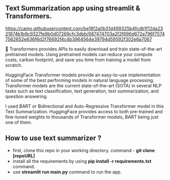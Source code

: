 ## Text Summarization app using streamlit & Transformers.
https://camo.githubusercontent.com/be18f2a0b31d499325b4fcdb1f12da2321874b1b9c9327fe9b0d07269cfc3dbb/687474703a2f2f696d672e796f75747562652e636f6d2f76692f4c4b3964564e39794d59592f302e6a7067

🤗 Transformers provides APIs to easily download and train state-of-the-art pretrained models. Using pretrained models can reduce your compute costs, carbon footprint, and save you time from training a model from scratch.

HuggingFace Transformer models provide an easy-to-use implementation of some of the best performing models in natural language processing. Transformer models are the current state-of-the-art (SOTA) in several NLP tasks such as text classification, text generation, text summarization, and question answering. 

I used BART or Bidirectional and Auto-Regressive Transformer model in this Text Summarization. HuggingFace provides access to both pre-trained and fine-tuned weights to thousands of Transformer models, BART being just one of them.

## How to use text summarizer ?
- first, clone this repo in your working directory. command - **git clone [repoURL]**
- install all the requirements by using **pip install -r requirements.txt** command.
- use **streamlit run main.py** command to run the app.
